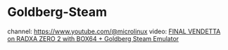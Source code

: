 # Goldberg-Steam
channel: https://www.youtube.com/@microlinux video: [FINAL VENDETTA on RADXA ZERO 2 with BOX64 + Goldberg Steam Emulator](https://youtu.be/K9ITyZgGD5E)
